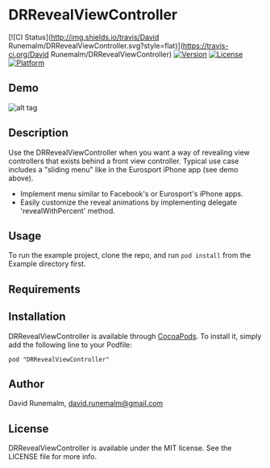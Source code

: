 # DRRevealViewController

[![CI Status](http://img.shields.io/travis/David Runemalm/DRRevealViewController.svg?style=flat)](https://travis-ci.org/David Runemalm/DRRevealViewController)
[![Version](https://img.shields.io/cocoapods/v/DRRevealViewController.svg?style=flat)](http://cocoadocs.org/docsets/DRRevealViewController)
[![License](https://img.shields.io/cocoapods/l/DRRevealViewController.svg?style=flat)](http://cocoadocs.org/docsets/DRRevealViewController)
[![Platform](https://img.shields.io/cocoapods/p/DRRevealViewController.svg?style=flat)](http://cocoadocs.org/docsets/DRRevealViewController)

## Demo

![alt tag](https://raw.githubusercontent.com/runemalm/DRRevealViewController/develop/Example/demo.gif)

## Description

Use the DRRevealViewController when you want a way of revealing view controllers that exists behind a front view controller.
Typical use case includes a "sliding menu" like in the Eurosport iPhone app (see demo above).

* Implement menu similar to Facebook's or Eurosport's iPhone apps.
* Easily customize the reveal animations by implementing delegate 'revealWithPercent' method.

## Usage

To run the example project, clone the repo, and run `pod install` from the Example directory first.

## Requirements

## Installation

DRRevealViewController is available through [CocoaPods](http://cocoapods.org). To install
it, simply add the following line to your Podfile:

    pod "DRRevealViewController"

## Author

David Runemalm, david.runemalm@gmail.com

## License

DRRevealViewController is available under the MIT license. See the LICENSE file for more info.


